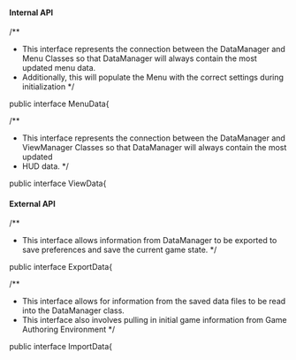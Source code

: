 #### Internal API

/**
 *	This interface represents the connection between the DataManager and Menu Classes so that DataManager will always contain the most updated menu data.
 *	Additionally, this will populate the Menu with the correct settings during initialization
 */

public interface MenuData{


/**
 *	This interface represents the connection between the DataManager and ViewManager Classes so that DataManager will always contain the most updated    
 *	HUD data. 
 */

public interface ViewData{


#### External API

/**
 *	This interface allows information from DataManager to be exported to save preferences and save the current game state.
 */

public interface ExportData{

/**
 *	This interface allows for information from the saved data files to be read into the DataManager class. 
 *	This interface also involves pulling in initial game information from Game Authoring Environment
 */

public interface ImportData{

